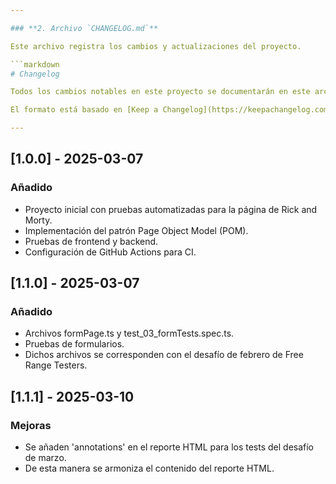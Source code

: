 ```yaml
---

### **2. Archivo `CHANGELOG.md`**

Este archivo registra los cambios y actualizaciones del proyecto.

```markdown
# Changelog

Todos los cambios notables en este proyecto se documentarán en este archivo.

El formato está basado en [Keep a Changelog](https://keepachangelog.com/es/1.0.0/).

---
```


## [1.0.0] - 2025-03-07

### Añadido
- Proyecto inicial con pruebas automatizadas para la página de Rick and Morty.
- Implementación del patrón Page Object Model (POM).
- Pruebas de frontend y backend.
- Configuración de GitHub Actions para CI.

## [1.1.0] - 2025-03-07

### Añadido
- Archivos formPage.ts y test_03_formTests.spec.ts.
- Pruebas de formularios.
- Dichos archivos se corresponden con el desafío de febrero de Free Range Testers.

## [1.1.1] - 2025-03-10

### Mejoras
- Se añaden 'annotations' en el reporte HTML para los tests del desafío de marzo.
- De esta manera se armoniza el contenido del reporte HTML.
